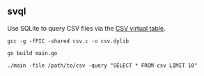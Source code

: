 ## svql

Use SQLite to query CSV files via the [CSV virtual table](https://www.sqlite.org/csv.html).

`gcc -g -fPIC -shared csv.c -o csv.dylib`

`go build main.go`

`./main -file /path/to/csv -query "SELECT * FROM csv LIMIT 10"`